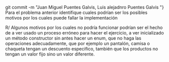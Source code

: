 git commit -m "Juan Miguel Puentes Galvis, Luis alejadnro Puentes Galvis "}
Para el problema anterior identifique cuales podrían ser los posibles motivos por los cuales puede fallar la implementación

R/ Algunos motivos por los cuales no podría funcionar podrían ser el hecho de a ver usado un proceso erróneo para hacer el ejercicio, a ver inicializado un método constructor sin antes hacer un enum, que no haga las operaciones adecuadamente, que por ejemplo un pantalón, camisa o chaqueta tengan un descuento especifico, también que los productos no tengan un valor fijo sino un valor diferente.
